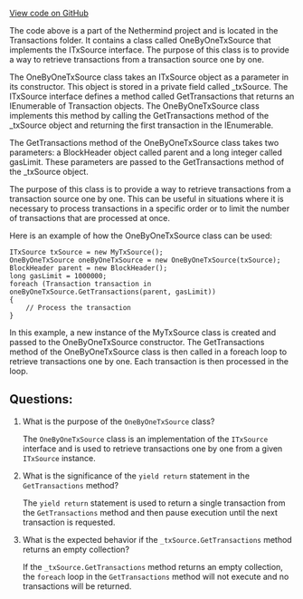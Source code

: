 [View code on GitHub](https://github.com/NethermindEth/nethermind/src/Nethermind/Nethermind.Consensus/Transactions/OneByOneTxSource.cs)

The code above is a part of the Nethermind project and is located in the Transactions folder. It contains a class called OneByOneTxSource that implements the ITxSource interface. The purpose of this class is to provide a way to retrieve transactions from a transaction source one by one.

The OneByOneTxSource class takes an ITxSource object as a parameter in its constructor. This object is stored in a private field called _txSource. The ITxSource interface defines a method called GetTransactions that returns an IEnumerable of Transaction objects. The OneByOneTxSource class implements this method by calling the GetTransactions method of the _txSource object and returning the first transaction in the IEnumerable.

The GetTransactions method of the OneByOneTxSource class takes two parameters: a BlockHeader object called parent and a long integer called gasLimit. These parameters are passed to the GetTransactions method of the _txSource object.

The purpose of this class is to provide a way to retrieve transactions from a transaction source one by one. This can be useful in situations where it is necessary to process transactions in a specific order or to limit the number of transactions that are processed at once.

Here is an example of how the OneByOneTxSource class can be used:

```
ITxSource txSource = new MyTxSource();
OneByOneTxSource oneByOneTxSource = new OneByOneTxSource(txSource);
BlockHeader parent = new BlockHeader();
long gasLimit = 1000000;
foreach (Transaction transaction in oneByOneTxSource.GetTransactions(parent, gasLimit))
{
    // Process the transaction
}
```

In this example, a new instance of the MyTxSource class is created and passed to the OneByOneTxSource constructor. The GetTransactions method of the OneByOneTxSource class is then called in a foreach loop to retrieve transactions one by one. Each transaction is then processed in the loop.
## Questions: 
 1. What is the purpose of the `OneByOneTxSource` class?
    
    The `OneByOneTxSource` class is an implementation of the `ITxSource` interface and is used to retrieve transactions one by one from a given `ITxSource` instance.

2. What is the significance of the `yield return` statement in the `GetTransactions` method?
    
    The `yield return` statement is used to return a single transaction from the `GetTransactions` method and then pause execution until the next transaction is requested.

3. What is the expected behavior if the `_txSource.GetTransactions` method returns an empty collection?
    
    If the `_txSource.GetTransactions` method returns an empty collection, the `foreach` loop in the `GetTransactions` method will not execute and no transactions will be returned.